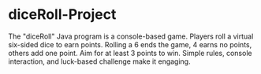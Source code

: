 # diceRoll-Project
The "diceRoll" Java program is a console-based game. Players roll a virtual six-sided dice to earn points. Rolling a 6 ends the game, 4 earns no points, others add one point. Aim for at least 3 points to win. Simple rules, console interaction, and luck-based challenge make it engaging.
